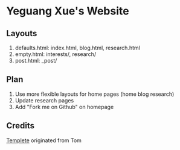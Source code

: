# Yeguang Xue's Website 

## Layouts

1. defaults.html: index.html, blog.html, research.html
2. empty.html: interests/, research/
3. post.html: \_post/

## Plan

1. Use more flexible layouts for home pages (home blog research)
2. Update research pages
3. Add "Fork me on Github" on homepage

## Credits
[Templete](http://github.com/mojombo/) originated from Tom
